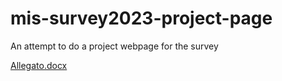 # mis-survey2023-project-page
An attempt to do a project webpage for the survey

<a href="Allegato.docx" download>
  Allegato.docx
</a>
